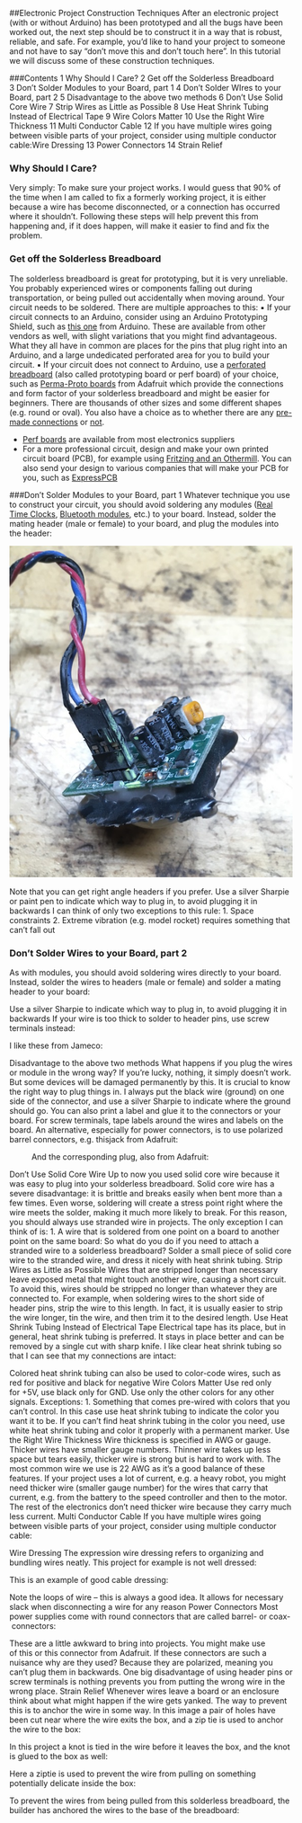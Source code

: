 ##Electronic Project Construction Techniques
After an electronic project (with or without Arduino) has been prototyped and all the bugs have been worked out, the next step should be to construct it in a way that is robust, reliable, and safe. For example, you’d like to hand your project to someone and not have to say “don’t move this and don’t touch here”.
In this tutorial we will discuss some of these construction techniques.

###Contents
		1 Why Should I Care?
		2 Get off the Solderless Breadboard
		3 Don’t Solder Modules to your Board, part 1
		4 Don’t Solder WIres to your Board, part 2
		5 Disadvantage to the above two methods
		6 Don’t Use Solid Core Wire
		7 Strip Wires as Little as Possible
		8 Use Heat Shrink Tubing Instead of Electrical Tape
		9 Wire Colors Matter
		10 Use the Right Wire Thickness
		11 Multi Conductor Cable
		12 If you have multiple wires going between visible parts of your project, consider using multiple conductor cable:Wire Dressing
		13 Power Connectors
		14 Strain Relief
		
		
### Why Should I Care?
Very simply: To make sure your project works. I would guess that 90% of the time when I am called to fix a formerly working project, it is either because a wire has become disconnected, or a connection has occurred where it shouldn’t. Following these steps will help prevent this from happening and, if it does happen, will make it easier to find and fix the problem.



### Get off the Solderless Breadboard
The solderless breadboard is great for prototyping, but it is very unreliable. You probably experienced wires or components falling out during transportation, 
or being pulled out accidentally when moving around. Your circuit needs to be soldered. There are multiple approaches to this:
	▪	If your circuit connects to an Arduino, consider using an Arduino Prototyping Shield, such as [this one](https://store.arduino.cc/usa/proto-shield-rev3-uno-size)
	from Arduino. These are available from other vendors as well, with slight variations that you might find advantageous. What they all have in common are places for the pins that plug right into an Arduino, and a large undedicated perforated area for you to build your circuit.
	▪	If your circuit does not connect to Arduino, use a [perforated breadboard](https://en.wikipedia.org/wiki/Perfboard) (also called prototyping board or perf board) of your choice, such as [Perma-Proto boards](https://www.adafruit.com/category/466) from Adafruit which provide the connections and form factor of your solderless breadboard and might be easier for beginners. 
	There are thousands of other sizes and some different shapes (e.g. round or oval). You also have a choice as to whether there are any [pre-made connections](http://www.busboard.com/PR3UC) or [not](http://www.busboard.com/PAD1).
- [Perf boards](https://www.allelectronics.com/category/455/perf-boards/1.html) are available from most electronics suppliers
- For a more professional circuit, design and make your own printed circuit board (PCB), for example using [Fritzing and an Othermill](https://web.archive.org/web/20170723212431/http://teachmetomake.com/wordpress/using-fritzing-to-design-an-arduino-shield-and-using-othermill-to-mill-the-board). 
You can also send your design to various companies that will make your PCB for you, such as [ExpressPCB](http://www.expresspcb.com/)
		
	
	
	
###Don’t Solder Modules to your Board, part 1
Whatever technique you use to construct your circuit, you should avoid soldering any modules 
([Real Time Clocks](https://www.adafruit.com/products/264), [Bluetooth modules](https://www.adafruit.com/products/2633), etc.) to your board. Instead, solder the mating header (male or female) to your board, and plug the modules into the header:

![Socketed Sensor](images/SocketedSensor.jpg)

Note that you can get right angle headers if you prefer. Use a silver Sharpie or paint pen to indicate which way to plug in, to avoid plugging it in backwards
I can think of only two exceptions to this rule:
	1.	Space constraints
	2.	Extreme vibration (e.g. model rocket) requires something that can’t fall out
	
	
### Don’t Solder Wires to your Board, part 2 
As with modules, you should avoid soldering wires directly to your board. Instead, solder the wires to headers (male or female) and solder a mating header to your board:


Use a silver Sharpie to indicate which way to plug in, to avoid plugging it in backwards
If your wire is too thick to solder to header pins, use screw terminals instead:

I like these from Jameco:

Disadvantage to the above two methods
What happens if you plug the wires or module in the wrong way? If you’re lucky, nothing, it simply doesn’t work. But some devices will be damaged permanently by this. It is crucial to know the right way to plug things in. I always put the black wire (ground) on one side of the connector, and use a silver Sharpie to indicate where the ground should go. You can also print a label and glue it to the connectors or your board. For screw terminals, tape labels around the wires and labels on the board.
An alternative, especially for power connectors, is to use polarized barrel connectors, e.g. thisjack from Adafruit:

 
 
 
 
 
And the corresponding plug, also from Adafruit:

Don’t Use Solid Core Wire
Up to now you used solid core wire because it was easy to plug into your solderless breadboard. Solid core wire has a severe disadvantage: it is brittle and breaks easily when bent more than a few times. Even worse, soldering will create a stress point right where the wire meets the solder, making it much more likely to break. For this reason, you should always use stranded wire in projects.
The only exception I can think of is:
	1.	A wire that is soldered from one point on a board to another point on the same board:
So what do you do if you need to attach a stranded wire to a solderless breadboard? Solder a small piece of solid core wire to the stranded wire, and dress it nicely with heat shrink tubing.
Strip Wires as Little as Possible
Wires that are stripped longer than necessary leave exposed metal that might touch another wire, causing a short circuit. To avoid this, wires should be stripped no longer than whatever they are connected to.
For example, when soldering wires to the short side of header pins, strip the wire to this length. In fact, it is usually easier to strip the wire longer, tin the wire, and then trim it to the desired length.
Use Heat Shrink Tubing Instead of Electrical Tape
Electrical tape has its place, but in general, heat shrink tubing is preferred. It stays in place better and can be removed by a single cut with sharp knife. I like clear heat shrink tubing so that I can see that my connections are intact:


Colored heat shrink tubing can also be used to color-code wires, such as red for positive and black for negative
Wire Colors Matter
Use red only for +5V, use black only for GND. Use only the other colors for any other signals.
Exceptions:
	1.	Something that comes pre-wired with colors that you can’t control. In this case use heat shrink tubing to indicate the color you want it to be. If you can’t find heat shrink tubing in the color you need, use white heat shrink tubing and color it properly with a permanent marker.
Use the Right Wire Thickness
Wire thickness is specified in AWG or gauge. Thicker wires have smaller gauge numbers. Thinner wire takes up less space but tears easily, thicker wire is strong but is hard to work with. The most common wire we use is 22 AWG as it’s a good balance of these features.
If your project uses a lot of current, e.g. a heavy robot, you might need thicker wire (smaller gauge number) for the wires that carry that current, e.g. from the battery to the speed controller and then to the motor. The rest of the electronics don’t need thicker wire because they carry much less current.
Multi Conductor Cable
If you have multiple wires going between visible parts of your project, consider using multiple conductor cable:

Wire Dressing
The expression wire dressing refers to organizing and bundling wires neatly. This project for example is not well dressed:

This is an example of good cable dressing:

Note the loops of wire – this is always a good idea. It allows for necessary slack when disconnecting a wire for any reason
Power Connectors
Most power supplies come with round connectors that are called barrel- or coax- connectors:

These are a little awkward to bring into projects. You might make use of this or this connector from Adafruit.
If these connectors are such a nuisance why are they used? Because they are polarized, meaning you can’t plug them in backwards. One big disadvantage of using header pins or screw terminals is nothing prevents you from putting the wrong wire in the wrong place.
Strain Relief
Whenever wires leave a board or an enclosure think about what might happen if the wire gets yanked. The way to prevent this is to anchor the wire in some way. In this image a pair of holes have been cut near where the wire exits the box, and a zip tie is used to anchor the wire to the box:

In this project a knot is tied in the wire before it leaves the box, and the knot is glued to the box as well:

Here a ziptie is used to prevent the wire from pulling on something potentially delicate inside the box:

To prevent the wires from being pulled from this solderless breadboard, the builder has anchored the wires to the base of the breadboard:



